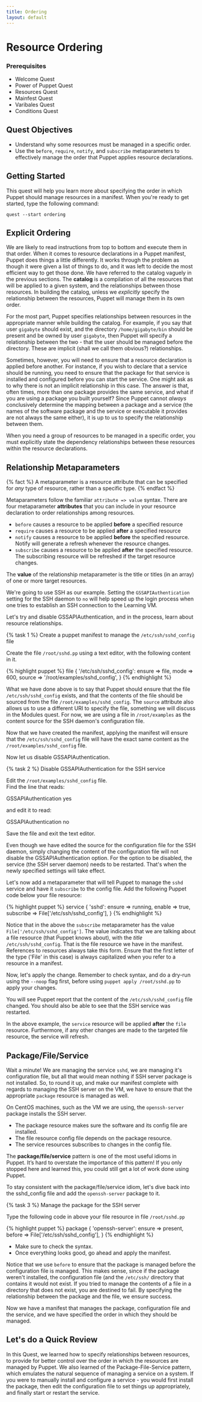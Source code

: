 ```yaml
---
title: Ordering
layout: default
---
```


# Resource Ordering

### Prerequisites

- Welcome Quest
- Power of Puppet Quest
- Resources Quest
- Mainfest Quest
- Varibales Quest
- Conditions Quest

## Quest Objectives

 - Understand why some resources must be managed in a specific order.
 - Use the `before`, `require`, `notify`, and `subscribe` metaparameters to effectively manage the order that Puppet applies resource declarations.

## Getting Started

This quest will help you learn more about specifying the order in which Puppet should manage resources in a manifest. When you're ready to get started, type the following command:

	quest --start ordering

## Explicit Ordering

We are likely to read instructions from top to bottom and execute them in that order. When it comes to resource declarations in a Puppet manifest, Puppet does things a little differently. It works through the problem as though it were given a list of things to do, and it was left to decide the most efficient way to get those done. We have referred to the catalog vaguely in the previous sections. The **catalog** is a compilation of all the resources that will be applied to a given system, and the relationships between those resources. In building the catalog, unless we _explicitly_ specify the relationship between the resources, Puppet will manage them in its own order.  

For the most part, Puppet specifies relationships between resources in the appropriate manner while building the catalog. For example, if you say that user `gigabyte` should exist, and the directory `/home/gigabyte/bin` should be present and be owned by user `gigabyte`, then Puppet will specify a relationship between the two - that the user should be managed before the directory. These are implicit (shall we call them obvious?) relationships. 

Sometimes, however, you will need to ensure that a resource declaration is applied before another. For instance, if you wish to declare that a service should be running, you need to ensure that the package for that service is installed and configured before you can start the service. One might ask as to why there is not an implicit relationship in this case. The answer is that, often times, more than one package provides the same service, and what if you are using a package you built yourself? Since Puppet cannot _always_ conclusively determine the mapping between a package and a service (the names of the software package and the service or executable it provides are not always the same either), it is up to us to specify the relationship between them.

When you need a group of resources to be managed in a specific order, you must explicitly state the dependency relationships between these resources within the resource declarations.

## Relationship Metaparameters

{% fact %}
A metaparameter is a resource attribute that can be specified for _any_ type of resource, rather than a specific type.
{% endfact %}

Metaparameters follow the familiar `attribute => value` syntax. There are four metaparameter **attributes** that you can include in your resource declaration to order relationships among resources.

* `before` causes a resource to be applied **before** a specified resource
* `require` causes a resource to be applied **after** a specified resource
* `notify` causes a resource to be applied **before** the specified resource. Notify will generate a refresh whenever the resource changes. 
* `subscribe` causes a resource to be applied **after** the specified resource. The subscribing resource will  be refreshed if the target resource changes.

The **value** of the relationship metaparameter is the title or titles (in an array) of one or more target resources.


We're going to use SSH as our example. Setting the `GSSAPIAuthentication` setting for the SSH daemon to `no` will help speed up the login process when one tries to establish an SSH connection to the Learning VM. 

Let's try and disable GSSAPIAuthentication, and in the process, learn about resource relationships.

{% task 1 %}
Create a puppet manifest to manage the `/etc/ssh/sshd_config` file

Create the file `/root/sshd.pp` using a text editor, with the following content in it.

{% highlight puppet %}
file { '/etc/ssh/sshd_config':
  ensure => file,
  mode   => 600,
  source => '/root/examples/sshd_config',
}
{% endhighlight %}

What we have done above is to say that Puppet should ensure that the file `/etc/ssh/sshd_config` exists, and that the contents of the file should be sourced from the file `/root/examples/sshd_config`. The `source` attribute also allows us to use a different URI to specify the file, something we will discuss in the Modules quest. For now, we are using a file in `/root/examples` as the content source for the SSH daemon's configuration file.

Now that we have created the manifest, applying the manifest will ensure that the `/etc/ssh/sshd_config` file will have the exact same content as the `/root/examples/sshd_config` file.

Now let us disable GSSAPIAuthentication.

{% task 2 %}
Disable GSSAPIAuthentication for the SSH service

Edit the `/root/examples/sshd_config` file.  
Find the line that reads:

  GSSAPIAuthentication yes

and edit it to read:

  GSSAPIAuthentication no  

Save the file and exit the text editor.

Even though we have edited the source for the configuration file for the SSH daemon, simply changing the content of the configuration file will not disable the GSSAPIAuthentication option. For the option to be disabled, the service (the SSH server daemon) needs to be restarted. That's when the newly specified settings will take effect.

Let's now add a metaparameter that will tell Puppet to manage the `sshd` service and have it `subscribe` to the config file. Add the following Puppet code below your file resource:

{% highlight puppet %}
service { 'sshd':
  ensure     => running,
  enable     => true,
  subscribe  => File['/etc/ssh/sshd_config'],
}
{% endhighlight %}

Notice that in the above the `subscribe` metaparameter has the value `File['/etc/ssh/sshd_config']`. The value indicates that we are talking about a file resource (that Puppet knows about), with the _title_ `/etc/ssh/sshd_config`. That is the file resource we have in the manifest. References to resources always take this form. Ensure that the first letter of the type ('File' in this case) is always capitalized when you refer to a resource in a manifest.

Now, let's apply the change. Remember to check syntax, and do a dry-run using the `--noop` flag first, before using `puppet apply /root/sshd.pp` to apply your changes. 

You will see Puppet report that the content of the `/etc/ssh/sshd_config` file changed. You should also be able to see that the SSH service was restarted. 

In the above example, the `service` resource will be applied **after** the `file` resource. Furthermore, if any other changes are made to the targeted file resource, the service will refresh.

## Package/File/Service

Wait a minute! We are managing the service `sshd`, we are managing it's configuration file, but all that would mean nothing if SSH server package is not installed. So, to round it up, and make our manifest complete with regards to managing the SSH server on the VM, we have to ensure that the appropriate `package` resource is managed as well. 

On CentOS machines, such as the VM we are using, the `openssh-server` package installs the SSH server. 

- The package resource makes sure the software and its config file are installed.
- The file resource config file depends on the package resource.
- The service resources subscribes to changes in the config file.

The **package/file/service** pattern is one of the most useful idioms in Puppet. It’s hard to overstate the importance of this pattern! If you only stopped here and learned this, you could still get a lot of work done using Puppet.

To stay consistent with the package/file/service idiom, let's dive back into the sshd_config file and add the `openssh-server` package to it.

{% task 3 %}
Manage the package for the SSH server

Type the following code in above your file resource in file `/root/sshd.pp`

{% highlight puppet %}
package { 'openssh-server':
  ensure => present,
  before => File['/etc/ssh/sshd_config'],
}
{% endhighlight %}

- Make sure to check the syntax.  
- Once everything looks good, go ahead and apply the manifest.

Notice that we use `before` to ensure that the package is managed before the configuration file is managed. This makes sense, since if the package weren't installed, the configuration file (and the `/etc/ssh/` directory that contains it would not exist. If you tried to manage the contents of a file in a directory that does not exist, you are destined to fail. By specifying the relationship between the package and the file, we ensure success.

Now we have a manifest that manages the package, configuration file and the service, and we have specified the order in which they should be managed.

## Let's do a Quick Review

In this Quest, we learned how to specify relationships between resources, to provide for better control over the order in which the resources are managed by Puppet. We also learned of the Package-File-Service pattern, which emulates the natural sequence of managing a service on a system. If you were to manually install and configure a service - you would first install the package, then edit the configuration file to set things up appropriately, and finally start or restart the service.


